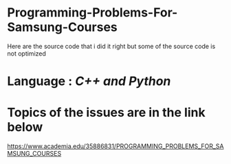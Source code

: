 # Programming-Problems-For-Samsung-Courses

Here are the source code that i did it right but some of the source code is not optimized

# Language : *C++ and Python*


# Topics of the issues are in the link below

https://www.academia.edu/35886831/PROGRAMMING_PROBLEMS_FOR_SAMSUNG_COURSES
